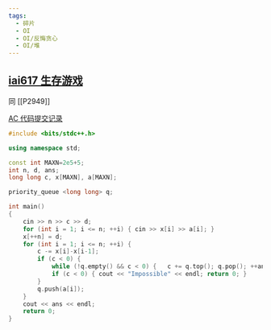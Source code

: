 ```yaml
---
tags:
  - 碎片
  - OI
  - OI/反悔贪心
  - OI/堆
---
```

## [iai617 生存游戏](https://iai.sh.cn/problem/617)

同 [[P2949]]

[AC 代码提交记录](https://iai.sh.cn/submission/776958)

```cpp
#include <bits/stdc++.h>

using namespace std;

const int MAXN=2e5+5;
int n, d, ans;
long long c, x[MAXN], a[MAXN];

priority_queue <long long> q;

int main()
{
	cin >> n >> c >> d;
	for (int i = 1; i <= n; ++i) { cin >> x[i] >> a[i]; }
	x[++n] = d;
	for (int i = 1; i <= n; ++i) {
		c -= x[i]-x[i-1];
		if (c < 0) {
			while (!q.empty() && c < 0) {	c += q.top(); q.pop(); ++ans; }
			if (c < 0) { cout << "Impossible" << endl; return 0; }
		}
		q.push(a[i]);
	}
	cout << ans << endl;
	return 0;
}
```